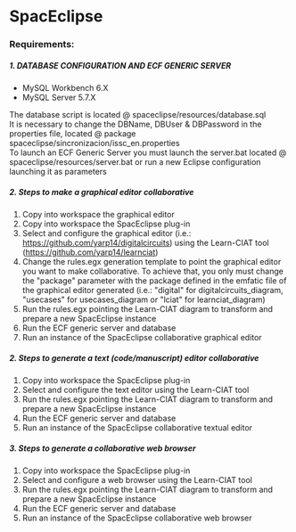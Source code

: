 # SpacEclipse

### Requirements:

##### 1. DATABASE CONFIGURATION AND ECF GENERIC SERVER

- MySQL Workbench 6.X<br/>
- MySQL Server 5.7.X

The database script is located @ spaceclipse/resources/database.sql<br/>It is necessary to change the DBName, DBUser & DBPassword in the properties file, located @ package spaceclipse/sincronizacion/issc_en.properties<br/>To launch an ECF Generic Server you must launch the server.bat located @ spaceclipse/resources/server.bat or run a new Eclipse configuration launching it as parameters

##### 2. Steps to make a graphical editor collaborative

1. Copy into workspace the graphical editor
2. Copy into workspace the SpacEclipse plug-in
3. Select and configure the graphical editor (i.e.: https://github.com/yarp14/digitalcircuits) using the Learn-CIAT tool (https://github.com/yarp14/learnciat)
4. Change the rules.egx generation template to point the graphical editor you want to make collaborative. To achieve that, you only must change the "package" parameter with the package defined in the emfatic file of the graphical editor generated (i.e.: "digital" for digitalcircuits_diagram, "usecases" for usecases_diagram or "lciat" for learnciat_diagram)
5. Run the rules.egx pointing the Learn-CIAT diagram to transform and prepare a new SpacEclipse instance
6. Run the ECF generic server and database
7. Run an instance of the SpacEclipse collaborative graphical editor

##### 2. Steps to generate a text (code/manuscript) editor collaborative

1. Copy into workspace the SpacEclipse plug-in
2. Select and configure the text editor using the Learn-CIAT tool
3. Run the rules.egx pointing the Learn-CIAT diagram to transform and prepare a new SpacEclipse instance
4. Run the ECF generic server and database
5. Run an instance of the SpacEclipse collaborative textual editor

##### 3. Steps to generate a collaborative web browser

1. Copy into workspace the SpacEclipse plug-in
2. Select and configure a web browser using the Learn-CIAT tool
3. Run the rules.egx pointing the Learn-CIAT diagram to transform and prepare a new SpacEclipse instance
4. Run the ECF generic server and database
5. Run an instance of the SpacEclipse collaborative web browser
